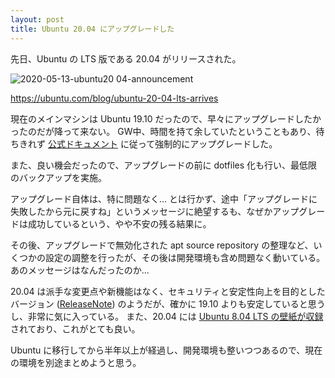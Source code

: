 ```yaml
---
layout: post
title: Ubuntu 20.04 にアップグレードした
---
```


先日、Ubuntu の LTS 版である 20.04 がリリースされた。

![2020-05-13-ubuntu20 04-announcement](https://user-images.githubusercontent.com/739339/147848239-bfa402b5-2b88-4592-8766-efea24cad0a2.png)

https://ubuntu.com/blog/ubuntu-20-04-lts-arrives

現在のメインマシンは Ubuntu 19.10 だったので、早々にアップグレードしたかったのだが降って来ない。
GW中、時間を持て余していたということもあり、待ちきれず [公式ドキュメント](https://wiki.ubuntu.com/FocalFossa/ReleaseNotes) に従って強制的にアップグレードした。

また、良い機会だったので、アップグレードの前に dotfiles 化も行い、最低限のバックアップを実施。

アップグレード自体は、特に問題なく...
とは行かず、途中「アップグレードに失敗したから元に戻すね」というメッセージに絶望するも、なぜかアップグレードは成功しているという、やや不安の残る結果に。

その後、アップグレードで無効化された apt source repository の整理など、いくつかの設定の調整を行ったが、その後は開発環境も含め問題なく動いている。あのメッセージはなんだったのか...

20.04 は派手な変更点や新機能はなく、セキュリティと安定性向上を目的としたバージョン ([ReleaseNote](https://wiki.ubuntu.com/FocalFossa/ReleaseNotes/Ja)) のようだが、確かに 19.10 よりも安定していると思うし、非常に気に入っている。
また、20.04 には [Ubuntu 8.04 LTS の壁紙が収録](https://gihyo.jp/admin/serial/01/ubuntu-recipe/0616?page=2) されており、これがとても良い。

Ubuntu に移行してから半年以上が経過し、開発環境も整いつつあるので、現在の環境を別途まとめようと思う。
